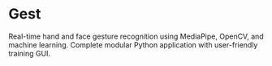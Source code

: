 # Gest
Real-time hand and face gesture recognition using MediaPipe, OpenCV, and machine learning. Complete modular Python application with user-friendly training GUI.
